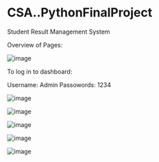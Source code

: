 # CSA..PythonFinalProject
Student Result Management System

Overview of Pages:

![image](https://github.com/Nikola-Limpet/CSA..PythonFinalProject/assets/156181712/39551869-837d-4eda-a09a-80159ba54ac8)

To log in to dashboard:


Username: Admin
Passowords: 1234

![image](https://github.com/Nikola-Limpet/CSA..PythonFinalProject/assets/156181712/987dcc6a-eff9-46c1-8d58-6ed9ada27bf2)


![image](https://github.com/Nikola-Limpet/CSA..PythonFinalProject/assets/156181712/8bf42d68-9b13-4a01-8581-27ffd506418e)


![image](https://github.com/Nikola-Limpet/CSA..PythonFinalProject/assets/156181712/ff4f5e43-052d-4fec-af04-d2f3ebf20c57)



![image](https://github.com/Nikola-Limpet/CSA..PythonFinalProject/assets/156181712/c87692a4-4a8f-4c54-8996-81801316c2bc)


![image](https://github.com/Nikola-Limpet/CSA..PythonFinalProject/assets/156181712/a7e777c3-aac3-429b-b5ba-19ed04f52706)



